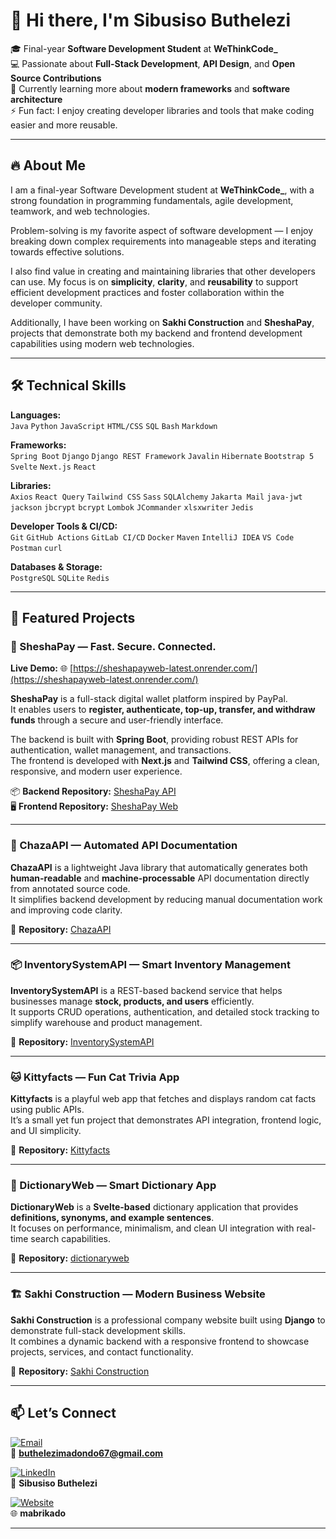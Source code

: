 # 👋 Hi there, I'm Sibusiso Buthelezi  

🎓 Final-year **Software Development Student** at **WeThinkCode_**  
💻 Passionate about **Full-Stack Development**, **API Design**, and **Open Source Contributions**  
🌱 Currently learning more about **modern frameworks** and **software architecture**  
⚡ Fun fact: I enjoy creating developer libraries and tools that make coding easier and more reusable.  

---

## 🔥 About Me  

I am a final-year Software Development student at **WeThinkCode_**, with a strong foundation in programming fundamentals, agile development, teamwork, and web technologies.  

Problem-solving is my favorite aspect of software development — I enjoy breaking down complex requirements into manageable steps and iterating towards effective solutions.  

I also find value in creating and maintaining libraries that other developers can use. My focus is on **simplicity**, **clarity**, and **reusability** to support efficient development practices and foster collaboration within the developer community.  

Additionally, I have been working on **Sakhi Construction** and **SheshaPay**, projects that demonstrate both my backend and frontend development capabilities using modern web technologies.  

---

## 🛠️ Technical Skills  

**Languages:**  
`Java` `Python` `JavaScript` `HTML/CSS` `SQL` `Bash` `Markdown`  

**Frameworks:**  
`Spring Boot` `Django` `Django REST Framework` `Javalin` `Hibernate` `Bootstrap 5` `Svelte` `Next.js` `React`  

**Libraries:**  
`Axios` `React Query` `Tailwind CSS` `Sass` `SQLAlchemy` `Jakarta Mail` `java-jwt` `jackson` `jbcrypt` `bcrypt` `Lombok` `JCommander` `xlsxwriter` `Jedis`  

**Developer Tools & CI/CD:**  
`Git` `GitHub Actions` `GitLab CI/CD` `Docker` `Maven` `IntelliJ IDEA` `VS Code` `Postman` `curl`  

**Databases & Storage:**  
`PostgreSQL` `SQLite` `Redis`  

---

## 📂 Featured Projects  

### 🏦 SheshaPay — Fast. Secure. Connected.  

**Live Demo:** 🌐 [https://sheshapayweb-latest.onrender.com/](https://sheshapayweb-latest.onrender.com/)  

**SheshaPay** is a full-stack digital wallet platform inspired by PayPal.  
It enables users to **register, authenticate, top-up, transfer, and withdraw funds** through a secure and user-friendly interface.  

The backend is built with **Spring Boot**, providing robust REST APIs for authentication, wallet management, and transactions.  
The frontend is developed with **Next.js** and **Tailwind CSS**, offering a clean, responsive, and modern user experience.  

📦 **Backend Repository:** [SheshaPay API](https://github.com/mabrikado/sheshapayAPI)  
🖥️ **Frontend Repository:** [SheshaPay Web](https://github.com/mabrikado/sheshapayWeb)  

---

### 🧩 ChazaAPI — Automated API Documentation  

**ChazaAPI** is a lightweight Java library that automatically generates both **human-readable** and **machine-processable** API documentation directly from annotated source code.  
It simplifies backend development by reducing manual documentation work and improving code clarity.  

📘 **Repository:** [ChazaAPI](https://github.com/mabrikado/ChazaAPI)  

---

### 📦 InventorySystemAPI — Smart Inventory Management  

**InventorySystemAPI** is a REST-based backend service that helps businesses manage **stock, products, and users** efficiently.  
It supports CRUD operations, authentication, and detailed stock tracking to simplify warehouse and product management.  

📘 **Repository:** [InventorySystemAPI](https://github.com/mabrikado/InventorySystemAPI)  

---

### 🐱 Kittyfacts — Fun Cat Trivia App  

**Kittyfacts** is a playful web app that fetches and displays random cat facts using public APIs.  
It’s a small yet fun project that demonstrates API integration, frontend logic, and UI simplicity.  

📘 **Repository:** [Kittyfacts](https://github.com/mabrikado/kittyfacts)  

---

### 📖 DictionaryWeb — Smart Dictionary App  

**DictionaryWeb** is a **Svelte-based** dictionary application that provides **definitions, synonyms, and example sentences**.  
It focuses on performance, minimalism, and clean UI integration with real-time search capabilities.  

📘 **Repository:** [dictionaryweb](https://github.com/mabrikado/dictionaryweb)  

---

### 🏗️ Sakhi Construction — Modern Business Website  

**Sakhi Construction** is a professional company website built using **Django** to demonstrate full-stack development skills.  
It combines a dynamic backend with a responsive frontend to showcase projects, services, and contact functionality.  

📘 **Repository:** [Sakhi Construction](https://github.com/mabrikado/construction)  

---

## 📫 Let’s Connect  

[![Email](https://img.shields.io/badge/Email-red?style=for-the-badge&logo=gmail&logoColor=white)](mailto:buthelezimadondo67@gmail.com)  
📧 **buthelezimadondo67@gmail.com**  

[![LinkedIn](https://img.shields.io/badge/LinkedIn-blue?style=for-the-badge&logo=linkedin&logoColor=white)](https://www.linkedin.com/in/sibusiso-buthelezi-967903328/)  
💼 **Sibusiso Buthelezi**  

[![Website](https://img.shields.io/badge/Website-1abc9c?style=for-the-badge&logo=netlify&logoColor=white)](https://mabrikado.netlify.app/)  
🌐 **mabrikado**  

---
